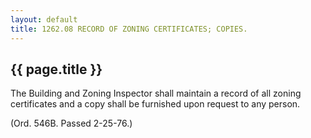 ```yaml
---
layout: default 
title: 1262.08 RECORD OF ZONING CERTIFICATES; COPIES.
---
```


{{ page.title }}
----------------

The Building and Zoning Inspector shall maintain a record of all zoning
certificates and a copy shall be furnished upon request to any person.

(Ord. 546B. Passed 2-25-76.)
